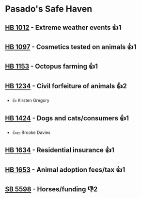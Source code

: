 # Pasado's Safe Haven

## [HB 1012](/bill/2023-24/hb/1012/) - Extreme weather events 👍1  

## [HB 1097](/bill/2023-24/hb/1097/) - Cosmetics tested on animals 👍1  

## [HB 1153](/bill/2023-24/hb/1153/) - Octopus farming 👍1  

## [HB 1234](/bill/2023-24/hb/1234/) - Civil forfeiture of animals 👍2  
* 👍 Kirsten Gregory

## [HB 1424](/bill/2023-24/hb/1424/) - Dogs and cats/consumers 👍1  
* 👍💵 Brooke Davies

## [HB 1634](/bill/2023-24/hb/1634/) - Residential insurance 👍1  

## [HB 1653](/bill/2023-24/hb/1653/) - Animal adoption fees/tax 👍1  

## [SB 5598](/bill/2023-24/sb/5598/) - Horses/funding  👎2 